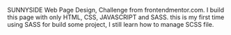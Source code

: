 SUNNYSIDE Web Page Design, Challenge from frontendmentor.com.
I build this page with only HTML, CSS, JAVASCRIPT and SASS. this is my first time using SASS for build some project, I still learn how to manage SCSS file.